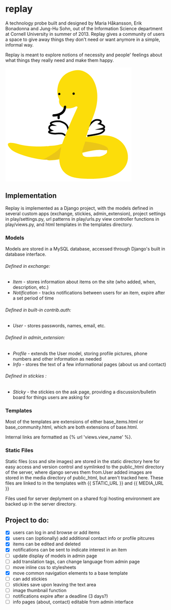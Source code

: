 replay
======
A technology probe built and designed by Maria Håkansson, Erik Bonadonna and Jung-Hu Sohn, 
out of the Information Science department at Cornell University in summer of 2013.
Replay gives a community of users a space to give away things they don't need or want anymore
in a simple, informal way.


Replay is meant to explore notions of necessity and people' feelings about what things
they really need and make them happy.

![logo of sorts](https://github.com/the-viking/replay/blob/master/static/images/snakeitem.gif?raw=true)

Implementation
--------------

Replay is implemented as a Django project, with the models defined
in several custom apps (exchange, stickies, admin_extension), 
project settings in play/settings.py, url patterns in play/urls.py
view controller functions in play/views.py, and html templates in
the templates directory.

### Models ###
Models are stored in a MySQL database, accessed through Django's built in
database interface.

###### Defined in *exchange*:
* _Item_ - stores information about items on the site (who added, when, description, etc.)
* _Notification_ - tracks notifications between users for an item, expire after a set period of time

###### Defined in built-in *contrib.auth*: 
* _User_ - stores passwords, names, email, etc.

###### Defined in *admin_extension*: 
* _Profile_ - extends the User model, storing profile pictures, phone numbers and other information as needed
* _Info_ - stores the text of a few informational pages (about us and contact)

###### Defined in *stickies* :
* _Sticky_ - the stickies on the ask page, providing a discussion/bulletin board for things users are asking for

### Templates ###
Most of the templates are extensions of either base_items.html
or base_community.html, which are both extensions of base.html.

Internal links are formatted as {% url 'views.view_name' %}.

### Static Files ###
Static files (css and site images) are stored in the static directory
here for easy access and version control and symlinked to the public_html 
directory of the server, where django serves them from.User added images are 
stored in the media directory of public_html, but aren't tracked here.
These files are linked to in the templates with {{ STATIC_URL }}
and {{ MEDIA_URL }}

Files used for server deplyment on a shared fcgi hosting environment
are backed up in the server directory.

Project to do:
--------------
- [x] users can log in and browse or add items
- [x] users can (optionally) add additional contact info or profile pitcures
- [x] items can be edited and deleted
- [x] notifications can be sent to indicate interest in an item
- [ ] update display of models in admin page
- [ ] add translation tags, can change language from admin page
- [ ] move inline css to stylesheets
- [x] move common navigation elements to a base template
- [ ] can add stickies
- [ ] stickies save upon leaving the text area
- [ ] image thumbnail function
- [ ] notifications expire after a deadline (3 days?)
- [ ] info pages (about, contact) editable from admin interface
